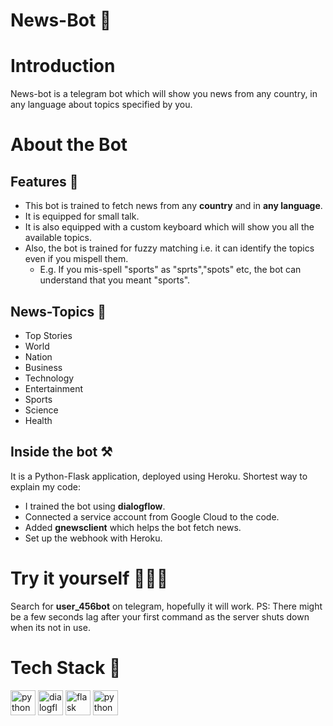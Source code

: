 # News-Bot 🤖
# Introduction 
News-bot is a telegram bot which will show you news from any country, in any language about topics specified by you.
# About the Bot
## Features 📰
* This bot is trained to fetch news from any **country** and in **any language**.
* It is equipped for small talk.
* It is also equipped with a custom keyboard which will show you all the available topics.
* Also, the bot is trained for fuzzy matching i.e. it can identify the topics even if you mispell them. 
  - E.g.  If you mis-spell "sports" as "sprts","spots" etc, the bot can understand that you meant "sports".
## News-Topics 📕
* Top Stories
* World
* Nation
* Business
* Technology
* Entertainment
* Sports
* Science
* Health
## Inside the bot ⚒
It is a Python-Flask application, deployed using Heroku. 
Shortest way to explain my code:
* I trained the bot using **dialogflow**.
* Connected a service account from Google Cloud to the code.
* Added **gnewsclient** which helps the bot fetch news.
* Set up the webhook with Heroku.

# Try it yourself 🏃🏾‍♀️
Search for **user_456bot** on telegram, hopefully it will work. 
PS: There might be a few seconds lag after your first command as the server shuts down when its not in use.
# Tech Stack 👾

<a href="https://python.org/" title="python"><img src="https://github.com/get-icon/geticon/raw/master/icons/python.svg" alt="python" width="40px" height="40px"></a>
<a href="https://dialogflow.org/" title="python"><img src="https://github.com/get-icon/geticon/raw/master/icons/dialogflow.svg" alt="dialogflow" width="40px" height="40px"></a>
<a href="https://flask.org/" title="python"><img src="https://github.com/get-icon/geticon/raw/master/icons/flask.svg" alt="flask" width="40px" height="40px"></a>
<a href="https://heroku.org/" title="heroku"><img src="https://github.com/get-icon/geticon/raw/master/icons/heroku.svg" alt="python" width="40px" height="40px"></a>

